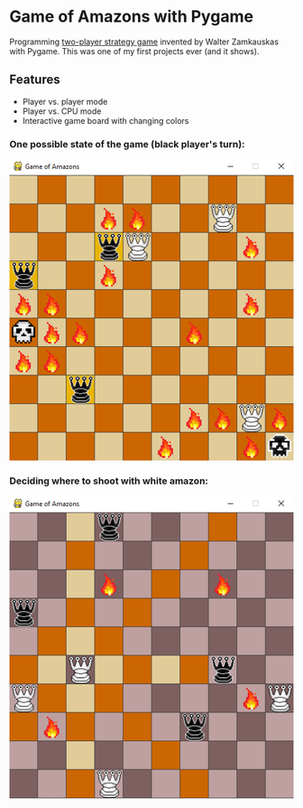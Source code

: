 # Game of Amazons with Pygame

Programming [two-player strategy game](https://en.wikipedia.org/wiki/Game_of_the_Amazons) invented by Walter Zamkauskas with Pygame. 
This was one of my first projects ever (and it shows).

## Features
* Player vs. player mode
* Player vs. CPU mode
* Interactive game board with changing colors

### One possible state of the game (black player's turn):
![One possible state of the game](https://github.com/squarematr1x/Game-of-Amazons-with-Pygame/blob/master/screenshots/screenshot2.png?raw=true)

### Deciding where to shoot with white amazon:
![Deciding where to shoot with white amazon](https://github.com/squarematr1x/Game-of-Amazons-with-Pygame/blob/master/screenshots/screenshot3.PNG?raw=true)

